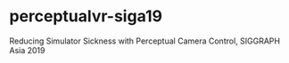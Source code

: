 # perceptualvr-siga19
Reducing Simulator Sickness with Perceptual Camera Control, SIGGRAPH Asia 2019
